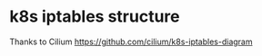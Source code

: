 k8s iptables structure
======================
Thanks to Cilium https://github.com/cilium/k8s-iptables-diagram

